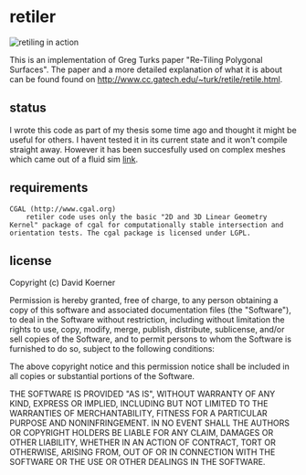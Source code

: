 retiler
=======

![retiling in action](https://raw.github.com/dkoerner/retiler/master/retiling.jpg)

This is an implementation of Greg Turks paper "Re-Tiling Polygonal Surfaces". The paper and a more detailed explanation of what it is about can be found found on http://www.cc.gatech.edu/~turk/retile/retile.html.

status
------
I wrote this code as part of my thesis some time ago and thought it might be useful for others. I havent tested it in its current state and it won't compile straight away. However it has been succesfully used on complex meshes which came out of a fluid sim  [link](https://www.inf.tu-dresden.de/content/institutes/smt/cg/results/majorthesis/dkoerner/dkoerner.en.html).

requirements
------------
	CGAL (http://www.cgal.org)
		retiler code uses only the basic "2D and 3D Linear Geometry Kernel" package of cgal for computationally stable intersection and orientation tests. The cgal package is licensed under LGPL. 
	
license
-------
Copyright (c) David Koerner

Permission is hereby granted, free of charge, to any person obtaining a copy of this software and associated documentation files (the "Software"), to deal in the Software without restriction, including without limitation the rights to use, copy, modify, merge, publish, distribute, sublicense, and/or sell copies of the Software, and to permit persons to whom the Software is furnished to do so, subject to the following conditions:

The above copyright notice and this permission notice shall be included in all copies or substantial portions of the Software.

THE SOFTWARE IS PROVIDED "AS IS", WITHOUT WARRANTY OF ANY KIND, EXPRESS OR IMPLIED, INCLUDING BUT NOT LIMITED TO THE WARRANTIES OF MERCHANTABILITY, FITNESS FOR A PARTICULAR PURPOSE AND NONINFRINGEMENT. IN NO EVENT SHALL THE AUTHORS OR COPYRIGHT HOLDERS BE LIABLE FOR ANY CLAIM, DAMAGES OR OTHER LIABILITY, WHETHER IN AN ACTION OF CONTRACT, TORT OR OTHERWISE, ARISING FROM, OUT OF OR IN CONNECTION WITH THE SOFTWARE OR THE USE OR OTHER DEALINGS IN THE SOFTWARE.

